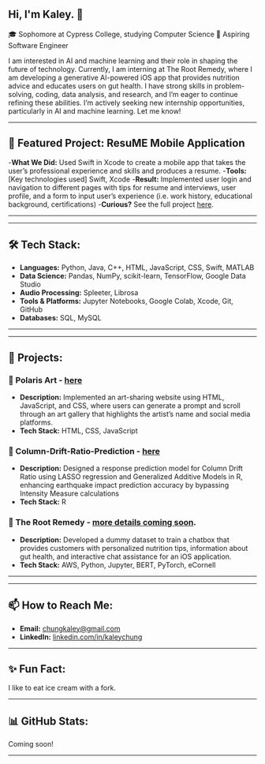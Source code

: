 ## Hi, I'm Kaley. 👋

🎓 Sophomore at Cypress College, studying Computer Science
🔭 Aspiring Software Engineer

I am interested in AI and machine learning and their role in shaping the future of technology. Currently, I am interning at The Root Remedy, where I am developing a generative AI-powered iOS app that provides nutrition advice and educates users on gut health. I have strong skills in problem-solving, coding, data analysis, and research, and I’m eager to continue refining these abilities. I’m actively seeking new internship opportunities, particularly in AI and machine learning. Let me know!

---

## 🎯 Featured Project: ResuME Mobile Application
-**What We Did:** Used Swift in Xcode to create a mobile app that takes the user’s professional experience and skills and produces a resume.
-**Tools:** [Key technologies used]  Swift, Xcode
-**Result:** Implemented user login and navigation to different pages with tips for resume and interviews, user profile, and a form to input user’s experience (i.e. work history, educational background, certifications)
-**Curious?** See the full project [here](https://github.com/chungkaley/Final-Project).  

---

---

## 🛠 Tech Stack:
- **Languages:** Python, Java, C++, HTML, JavaScript, CSS, Swift, MATLAB  
- **Data Science:** Pandas, NumPy, scikit-learn, TensorFlow, Google Data Studio  
- **Audio Processing:** Spleeter, Librosa  
- **Tools & Platforms:** Jupyter Notebooks, Google Colab, Xcode, Git, GitHub  
- **Databases:** SQL, MySQL 

---

---

## 🚀 Projects:
### 📌 Polaris Art - [here](https://github.com/chungkaley/Polaris-Art)
- **Description:** Implemented an art-sharing website using HTML, JavaScript, and CSS, where users can generate a prompt and scroll through an art gallery that highlights the artist’s name and social media platforms.
- **Tech Stack:** HTML, CSS, JavaScript

### 📌 Column-Drift-Ratio-Prediction - [here](https://github.com/kkaushik03/Column-Drift-Ratio-Prediction)
- **Description:** Designed a response prediction model for Column Drift Ratio using LASSO regression and Generalized Additive Models in R, enhancing earthquake impact prediction accuracy by bypassing Intensity Measure calculations 
- **Tech Stack:** R

### 📌 The Root Remedy - [more details coming soon](https://github.com/rawspinach155/TheRootRemedy).
- **Description:** Developed a dummy dataset to train a chatbox that provides customers with personalized nutrition tips, information about gut health, and interactive chat assistance for an iOS application.
- **Tech Stack:** AWS, Python, Jupyter, BERT, PyTorch, eCornell

---
  
---

## 📫 How to Reach Me:
- **Email:** [chungkaley@gmail.com](mailto:chungkaley@gmail.com)  
- **LinkedIn:** [linkedin.com/in/kaleychung](https://www.linkedin.com/in/kaleychung)  

---

## ✨ Fun Fact:
I like to eat ice cream with a fork.  

---

## 📊 GitHub Stats:
Coming soon!

---



